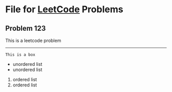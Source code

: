 # File for [LeetCode](https://www.leetcode.com) Problems

## Problem 123

This is a leetcode problem

---

```
This is a box
```

- unordered list
- unordered list

1. ordered list
2. ordered list

